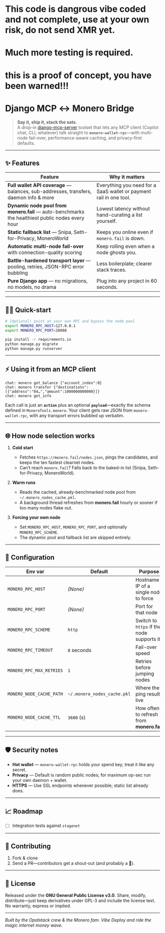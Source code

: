 # This code is dangrous vibe coded and not complete, use at your own risk, do not send XMR yet. 
# Much more testing is required.
# this is a proof of concept, you have been warned!!!

# Django MCP ↔ Monero Bridge

> **Say it, ship it, stack the sats.**  
> A drop-in [django-mcp-server](https://github.com/opalstack/django-mcp-server) toolset that lets any MCP client (Copilot chat, CLI, whatever) talk straight to **`monero-wallet-rpc`**—with multi-node fail-over, performance-aware caching, and privacy-first defaults.

---

## ✨ Features

| Feature | Why it matters |
|---------|----------------|
| **Full wallet API coverage** — balances, sub-addresses, transfers, daemon info & more | Everything you need for a SaaS wallet or payment rail in one tool. |
| **Dynamic node pool from monero.fail** — auto-benchmarks the healthiest public nodes every hour | Lowest latency without hand-curating a list yourself. |
| **Static fallback list** — Snipa, Seth-for-Privacy, MoneroWorld | Keeps you online even if `monero.fail` is down. |
| **Automatic multi-node fail-over** with connection-quality scoring | Keep rolling even when a node ghosts you. |
| **Battle-hardened transport layer** — pooling, retries, JSON-RPC error bubbling | Less boilerplate; clearer stack traces. |
| **Pure Django app** — no migrations, no models, no drama | Plug into any project in 60 seconds. |

---

## 🏃‍♂️ Quick-start

```bash
# (Optional) point at your own RPC and bypass the node pool
export MONERO_RPC_HOST=127.0.0.1
export MONERO_RPC_PORT=28088

pip install -r requirements.in
python manage.py migrate
python manage.py runserver
````

---

## ⚡ Using it from an MCP client

```text
chat: monero get_balance {"account_index":0}
chat: monero transfer {"destinations":[{"address":"84…","amount":1000000000000}]}
chat: monero get_info
```

Each call is just an **`action`** plus an optional **`payload`**—exactly the schema defined in `MoneroTools.monero`. Your client gets raw JSON from `monero-wallet-rpc`, with any transport errors bubbled up verbatim.

---

## 🌐 How node selection works

1. **Cold start**

   * Fetches `https://monero.fail/nodes.json`, pings the candidates, and keeps the ten fastest clearnet nodes.
   * Can’t reach `monero.fail`? Falls back to the baked-in list (Snipa, Seth-for-Privacy, MoneroWorld).

2. **Warm runs**

   * Reads the cached, already-benchmarked node pool from `~/.monero_nodes_cache.pkl`.
   * A background thread refreshes from **monero.fail** hourly or sooner if too many nodes flake out.

3. **Forcing your own node**

   * Set `MONERO_RPC_HOST`, `MONERO_RPC_PORT`, and optionally `MONERO_RPC_SCHEME`.
   * The dynamic pool and fallback list are skipped entirely.

---

## 🔧 Configuration

| Env var                  | Default                     | Purpose                                   |
| ------------------------ | --------------------------- | ----------------------------------------- |
| `MONERO_RPC_HOST`        | *(None)*                    | Hostname / IP of a single node to force   |
| `MONERO_RPC_PORT`        | *(None)*                    | Port for that node                        |
| `MONERO_RPC_SCHEME`      | `http`                      | Switch to `https` if the node supports it |
| `MONERO_RPC_TIMEOUT`     | `8` seconds                 | Fail-over speed                           |
| `MONERO_RPC_MAX_RETRIES` | `1`                         | Retries before jumping nodes              |
| `MONERO_NODE_CACHE_PATH` | `~/.monero_nodes_cache.pkl` | Where the ping results live               |
| `MONERO_NODE_CACHE_TTL`  | `3600` (s)                  | How often to refresh from **monero.fail** |

---

## 🛡️ Security notes

* **Hot wallet** — `monero-wallet-rpc` holds your spend key; treat it like any secret.
* **Privacy** — Default is random public nodes; for maximum op-sec run your own daemon + wallet.
* **HTTPS** — Use SSL endpoints whenever possible; static list already does.

---

## 📈 Roadmap

* [ ] Integration tests against `stagenet`

---

## 🤝 Contributing

1. Fork & clone
2. Send a PR—contributors get a shout-out (and probably a 🎉).

---

## 📜 License

Released under the **GNU General Public License v3.0**.
Share, modify, distribute—just keep derivatives under GPL-3 and include the license text. No warranty, express or implied.

---

*Built by the Opalstack crew & the Monero fam. Vibe Deploy and ride the magic internet money wave.*


